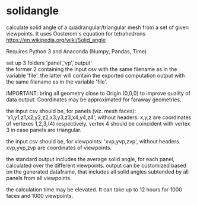 # solidangle
calculate solid angle of a quadrangular/triangular mesh from a set of given viewpoints. 
It uses Oosterom's equation for tetrahedrons https://en.wikipedia.org/wiki/Solid_angle

Requires Python 3 and Anaconda (Numpy, Pandas, Time)

set up 3 folders 'panel','vp','output'  
the former 2 containing the input csv with the same filename as in the variable 'file'.
the latter will contain the exported computation output with the same filename as in the variable 'file'.

IMPORTANT: bring all geometry close to Origin (0,0,0) to improve quality of data output. 
Coordinates may be approximated for faraway geometries.

the input csv should be, for panels (viz. mesh faces): 'x1,y1,z1,x2,y2,z2,x3,y3,z3,x4,y4,z4', without headers. 
x,y,z are coordinates of vertexes 1,2,3,(4) respectively. 
vertex 4 should be coincident with vertex 3 in case panels are triangular.

the input csv should be, for viewpoints: 'xvp,yvp,zvp', without headers.
xvp,yvp,zvp are coordinates of viewpoints.

the standard output includes the average solid angle, for each panel, calculated over the different viewpoints.
output can be customized based on the generated dataframe, that includes all solid angles subtended by all panels from all viewpoints.

the calculation time may be elevated. It can take up to 12 hours for 1000 faces and 1000 viewpoints.

